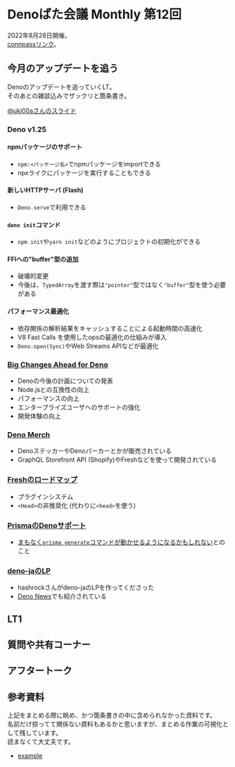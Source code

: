 # Denoばた会議 Monthly 第12回
2022年8月28日開催。  
[connpassリンク](https://deno-ja.connpass.com/event/255598/)。

## 今月のアップデートを追う
Denoのアップデートを追っていくLT。  
そのあとの雑談込みでザックリと箇条書き。

[@uki00aさんのスライド](https://uki00a.github.io/slides/denobata-2022-08-28)

### Deno v1.25
#### npmパッケージのサポート
- `npm:<パッケージ名>`でnpmパッケージをimportできる
- npxライクにパッケージを実行することもできる

#### 新しいHTTPサーバ (Flash)
- `Deno.serve`で利用できる

#### `deno init`コマンド
- `npm init`や`yarn init`などのようにプロジェクトの初期化ができる

#### FFIへの"buffer"型の追加
- 破壊的変更
- 今後は、`TypedArray`を渡す際は`"pointer"`型ではなく`"buffer"`型を使う必要がある

#### パフォーマンス最適化
- 依存関係の解析結果をキャッシュすることによる起動時間の高速化
- V8 Fast Calls を使用したopsの最適化の仕組みが導入
- `Deno.open(Sync)`やWeb Streams APIなどが最適化

### [Big Changes Ahead for Deno](https://deno.com/blog/changes)
- Denoの今後の計画についての発表
- Node.jsとの互換性の向上
- パフォーマンスの向上
- エンタープライズユーザへのサポートの強化
- 開発体験の向上

### [Deno Merch](https://merch.deno.com/)
- DenoステッカーやDenoパーカーとかが販売されている
- GraphQL Storefront API (Shopify)やFreshなどを使って開発されている

### [Freshのロードマップ](https://github.com/denoland/fresh/issues/563)
- プラグインシステム
- `<Head>`の非推奨化 (代わりに`<head>`を使う)

### [PrismaのDenoサポート](https://github.com/prisma/prisma/issues/2452#issuecomment-1201068791)
- [まもなく`prisma generate`コマンドが動かせるようになるかもしれない](https://github.com/prisma/prisma/issues/2452#issuecomment-1229185452)とのこと

### [deno-jaのLP](deno-ja.deno.dev)
- hashrockさんがdeno-jaのLPを作ってくださった
- [Deno News](https://deno.news/archive/49-big-changes-for-deno-starting-with-v125)でも紹介されている

## LT1

## 質問や共有コーナー

## アフタートーク

## 参考資料
上記をまとめる際に眺め、かつ箇条書きの中に含められなかった資料です。  
名前だけ掠ってて関係ない資料もあるかと思いますが、まとめる作業の可視化として残しています。  
読まなくて大丈夫です。

- [example](https://example.com/)
